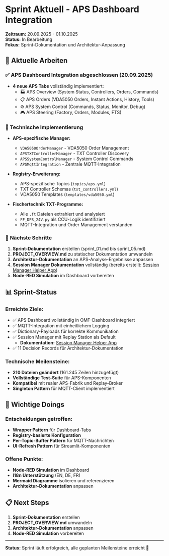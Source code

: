 # Sprint Aktuell - APS Dashboard Integration

**Zeitraum:** 20.09.2025 - 01.10.2025  
**Status:** In Bearbeitung  
**Fokus:** Sprint-Dokumentation und Architektur-Anpassung

## 🎯 Aktuelle Arbeiten

### ✅ **APS Dashboard Integration abgeschlossen** (20.09.2025)
- **4 neue APS Tabs** vollständig implementiert:
  - 🏭 APS Overview (System Status, Controllers, Orders, Commands)
  - 📋 APS Orders (VDA5050 Orders, Instant Actions, History, Tools)
  - ⚙️ APS System Control (Commands, Status, Monitor, Debug)
  - 🎮 APS Steering (Factory, Orders, Modules, FTS)

### 🔧 **Technische Implementierung**
- **APS-spezifische Manager:**
  - `VDA5050OrderManager` - VDA5050 Order Management
  - `APSTXTControllerManager` - TXT Controller Discovery
  - `APSSystemControlManager` - System Control Commands
  - `APSMqttIntegration` - Zentrale MQTT-Integration

- **Registry-Erweiterung:**
  - APS-spezifische Topics (`topics/aps.yml`)
  - TXT Controller Schemas (`txt_controllers.yml`)
  - VDA5050 Templates (`templates/vda5050.yml`)

- **Fischertechnik TXT-Programme:**
  - Alle `.ft` Dateien extrahiert und analysiert
  - `FF_DPS_24V.py` als CCU-Logik identifiziert
  - MQTT-Integration und Order Management verstanden

### 🔄 **Nächste Schritte**
1. **Sprint-Dokumentation** erstellen (sprint_01.md bis sprint_05.md)
2. **PROJECT_OVERVIEW.md** zu statischer Dokumentation umwandeln
3. **Architektur-Dokumentation** an APS-Analyse-Ergebnisse anpassen
4. **Session Manager Dokumentation** vollständig (bereits erstellt: [Session Manager Helper App](../../04-howto/helper_apps/session-manager/README.md))
5. **Node-RED Simulation** im Dashboard vorbereiten

## 📊 Sprint-Status

### **Erreichte Ziele:**
- ✅ APS Dashboard vollständig in OMF-Dashboard integriert
- ✅ MQTT-Integration mit einheitlichem Logging
- ✅ Dictionary-Payloads für korrekte Kommunikation
- ✅ Session Manager mit Replay Station als Default
  - **Dokumentation:** [Session Manager Helper App](../../04-howto/helper_apps/session-manager/README.md)
- ✅ 11 Decision Records für Architektur-Dokumentation

### **Technische Meilensteine:**
- **210 Dateien geändert** (161.245 Zeilen hinzugefügt)
- **Vollständige Test-Suite** für APS-Komponenten
- **Kompatibel** mit realer APS-Fabrik und Replay-Broker
- **Singleton Pattern** für MQTT-Client implementiert

## 🎯 Wichtige Doings

### **Entscheidungen getroffen:**
- **Wrapper Pattern** für Dashboard-Tabs
- **Registry-basierte Konfiguration**
- **Per-Topic-Buffer Pattern** für MQTT-Nachrichten
- **UI-Refresh Pattern** für Streamlit-Komponenten

### **Offene Punkte:**
- **Node-RED Simulation** im Dashboard
- **I18n Unterstützung** (EN, DE, FR)
- **Mermaid Diagramme** isolieren und referenzieren
- **Architektur-Dokumentation** anpassen

## 📋 Next Steps

1. **Sprint-Dokumentation** erstellen
2. **PROJECT_OVERVIEW.md** umwandeln
3. **Architektur-Dokumentation** anpassen
4. **Node-RED Simulation** vorbereiten

---

**Status:** Sprint läuft erfolgreich, alle geplanten Meilensteine erreicht 🎉
